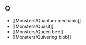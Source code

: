 ## Q


- [[Monsters/Quantum mechanic]]
- [[Monsters/Quasit]]
- [[Monsters/Queen bee]]
- [[Monsters/Quivering blob]]

